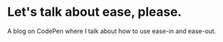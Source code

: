 
# Let's talk about ease, please.

A blog on CodePen where I talk about how to use ease-in and ease-out.

